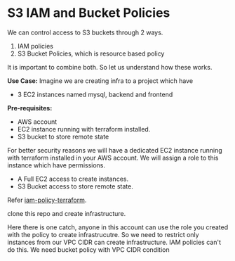 # S3 IAM and Bucket Policies

We can control access to S3 buckets through 2 ways.
1. IAM policies
2. S3 Bucket Policies, which is resource based policy

It is important to combine both. So let us understand how these works.

**Use Case:**
Imagine we are creating infra to a project which have 
* 3 EC2 instances named mysql, backend and frontend

**Pre-requisites:**
* AWS account
* EC2 instance running with terraform installed.
* S3 bucket to store remote state

For better security reasons we will have a dedicated EC2 instance running with terraform installed in your AWS account. We will assign a role to this instance which have permissions.
* A Full EC2 access to create instances.
* S3 Bucket access to store remote state.

Refer [iam-policy-terraform](iam-policy-terraform.json).

clone this repo and create infrastructure.

Here there is one catch, anyone in this account can use the role you created with the policy to create infrastrucutre. So we need to restrict only instances from our VPC CIDR can create infrastructure. IAM policies can't do this. We need bucket policy with VPC CIDR condition







